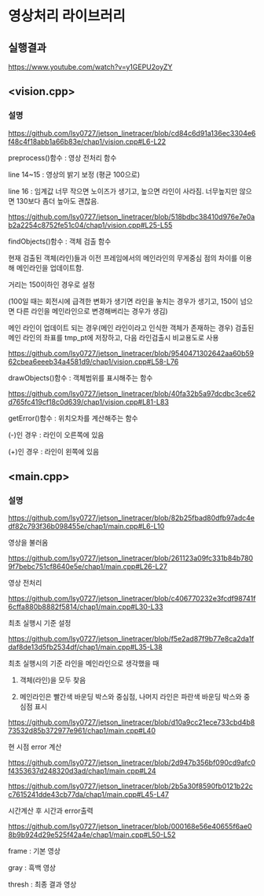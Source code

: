 # 영상처리 라이브러리

## 실행결과

https://www.youtube.com/watch?v=y1GEPU2oyZY

## <vision.cpp>

### 설명

https://github.com/lsy0727/jetson_linetracer/blob/cd84c6d91a136ec3304e6f48c4f18abb1a66b83e/chap1/vision.cpp#L6-L22

preprocess()함수 : 영상 전처리 함수

line 14~15 : 영상의 밝기 보정 (평균 100으로)

line 16 : 임계값 너무 작으면 노이즈가 생기고, 높으면 라인이 사라짐. 너무높지만 않으면 130보다 좀더 높아도 괜찮음.

https://github.com/lsy0727/jetson_linetracer/blob/518bdbc38410d976e7e0ab2a2254c8752fe51c04/chap1/vision.cpp#L25-L55

findObjects()함수 : 객체 검출 함수

현재 검출된 객체(라인)들과 이전 프레임에서의 메인라인의 무게중심 점의 차이를 이용해 메인라인을 업데이트함.

거리는 150이하인 경우로 설정

(100일 때는 회전시에 급격한 변화가 생기면 라인을 놓치는 경우가 생기고, 150이 넘으면 다른 라인을 메인라인으로 변경해버리는 경우가 생김)

메인 라인이 업데이트 되는 경우(메인 라인이라고 인식한 객체가 존재하는 경우) 검출된 메인 라인의 좌표를 tmp_pt에 저장하고, 다음 라인검출시 비교용도로 사용

https://github.com/lsy0727/jetson_linetracer/blob/9540471302642aa60b5962cbea6eeeb34a4581d9/chap1/vision.cpp#L58-L76

drawObjects()함수 : 객체범위를 표시해주는 함수

https://github.com/lsy0727/jetson_linetracer/blob/40fa32b5a97dcdbc3ce62d765fc419cf18c0d639/chap1/vision.cpp#L81-L83

getError()함수 : 위치오차를 계산해주는 함수

(-)인 경우 : 라인이 오른쪽에 있음

(+)인 경우 : 라인이 왼쪽에 있음


## <main.cpp>

### 설명

https://github.com/lsy0727/jetson_linetracer/blob/82b25fbad80dfb97adc4edf82c793f36b098455e/chap1/main.cpp#L6-L10

영상을 불러옴

https://github.com/lsy0727/jetson_linetracer/blob/261123a09fc331b84b7809f7bebc751cf8640e5e/chap1/main.cpp#L26-L27

영상 전처리

https://github.com/lsy0727/jetson_linetracer/blob/c406770232e3fcdf98741f6cffa880b8882f5814/chap1/main.cpp#L30-L33

최초 실행시 기준 설정

https://github.com/lsy0727/jetson_linetracer/blob/f5e2ad87f9b77e8ca2da1fdaf8de13d5fb2534df/chap1/main.cpp#L35-L38

최초 실행시의 기준 라인을 메인라인으로 생각했을 때

1. 객체(라인)을 모두 찾음
  
2. 메인라인은 빨간색 바운딩 박스와 중심점, 나머지 라인은 파란색 바운딩 박스와 중심점 표시

https://github.com/lsy0727/jetson_linetracer/blob/d10a9cc21ece733cbd4b873532d85b372977e961/chap1/main.cpp#L40

현 시점 error 계산

https://github.com/lsy0727/jetson_linetracer/blob/2d947b356bf090cd9afc0f4353637d248320d3ad/chap1/main.cpp#L24

https://github.com/lsy0727/jetson_linetracer/blob/2b5a30f8590fb0121b22cc7615241dde43cb77da/chap1/main.cpp#L45-L47

시간계산 후 시간과 error출력

https://github.com/lsy0727/jetson_linetracer/blob/000168e56e40655f6ae08b9b924d29e525f42a4e/chap1/main.cpp#L50-L52

frame : 기본 영상

gray : 흑백 영상

thresh : 최종 결과 영상
